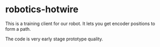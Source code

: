 # robotics-hotwire

This is a training client for our robot. It lets you get encoder positions to form a path.

The code is very early stage prototype quality.
